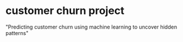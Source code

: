 #  customer churn project
 "Predicting customer churn using machine learning to uncover hidden patterns" 

